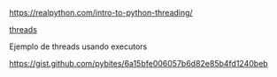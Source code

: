 
https://realpython.com/intro-to-python-threading/

[threads](https://docs.python.org/es/3/library/threading.html)

Ejemplo de threads usando executors

https://gist.github.com/pybites/6a15bfe006057b6d82e85b4fd1240beb